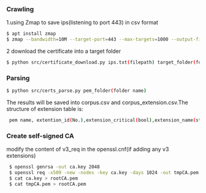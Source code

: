 ### Crawling
1.using Zmap to save ips(listening to port 443) in csv format
```sh
$ apt install zmap
$ zmap --bandwidth=10M --target-port=443 --max-targets=1000 --output-file=ips.csv
```

2 download the certificate into a target folder

```sh
$ python src/certificate_download.py ips.txt(filepath) target_folder(folder name)
```

### Parsing
```sh
$ python src/certs_parse.py pem_folder(folder name)
```
The results will be saved into corpus.csv and corpus_extension.csv.The structure of extension table is:

```sh
 pem name, extention_id(No.),extension_critical(bool),extension_name(string),extension_data
```

### Create self-signed CA 
modify the content of v3_req in the openssl.cnf(if adding any v3 extensions)
```sh
 $ openssl genrsa -out ca.key 2048
 $ openssl req -x509 -new -nodes -key ca.key -days 1024 -out tmpCA.pem -extensions v3_req -config openssl.cnf
 $ cat ca.key > rootCA.pem
 $ cat tmpCA.pem > rootCA.pem
```


